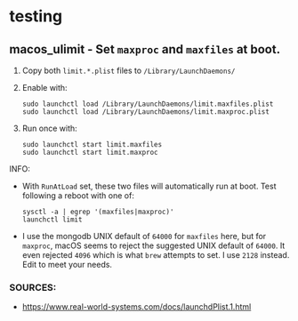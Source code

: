 # testing

## macos_ulimit - Set `maxproc` and `maxfiles` at boot.

1. Copy both `limit.*.plist` files to `/Library/LaunchDaemons/`

2. Enable with:

   ```
   sudo launchctl load /Library/LaunchDaemons/limit.maxfiles.plist
   sudo launchctl load /Library/LaunchDaemons/limit.maxproc.plist
   ```

3. Run once with:

   ```
   sudo launchctl start limit.maxfiles
   sudo launchctl start limit.maxproc
   ```

INFO:
- With `RunAtLoad` set, these two files will automatically run at boot. Test following a reboot with one of:

  ```
  sysctl -a | egrep '(maxfiles|maxproc)'
  launchctl limit
  ```

- I use the mongodb UNIX default of `64000` for `maxfiles` here, but for `maxproc`, macOS seems to reject the suggested UNIX default of `64000`. It even rejected `4096` which is what `brew` attempts to set. I use `2128` instead. Edit to meet your needs.

### SOURCES:
- https://www.real-world-systems.com/docs/launchdPlist.1.html

